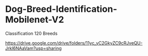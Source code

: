 # Dog-Breed-Identification-Mobilenet-V2
 
 Classification 120 Breeds 

 https://drive.google.com/drive/folders/11yc_yC2GkyZC9cRJveQU-Jrkl6NAaVam?usp=sharing
